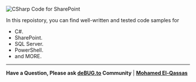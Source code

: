 ![CSharp Code for SharePoint](https://user-images.githubusercontent.com/49816567/101163948-7647ea80-3645-11eb-928a-999e7aa2c13f.png)

In this repoistory, you can find well-written and tested code samples for 

- C#.
- SharePoint.
- SQL Server.
- PowerShell.
- and MORE.

--------------
 
**Have a Question, Please ask [deBUG.to](https://deBUG.to) Community** | **[Mohamed El-Qassas](https://devoworx.com)**
